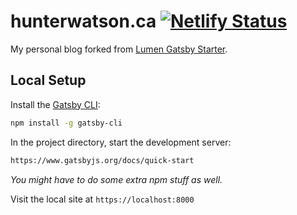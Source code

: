# hunterwatson.ca  [![Netlify Status](https://api.netlify.com/api/v1/badges/c0d2a9eb-0eff-4d71-9666-ee5a76b9d428/deploy-status)](https://app.netlify.com/sites/zen-shannon-9aa62e/deploys)

My personal blog forked from [Lumen Gatsby Starter](https://github.com/alxshelepenok/gatsby-starter-lumen).

## Local Setup

Install the [Gatsby CLI](https://www.gatsbyjs.org/docs/quick-start):

```bash
npm install -g gatsby-cli
```

In the project directory, start the development server:

```bash
https://www.gatsbyjs.org/docs/quick-start
```

_You might have to do some extra npm stuff as well._

Visit the local site at `https://localhost:8000`